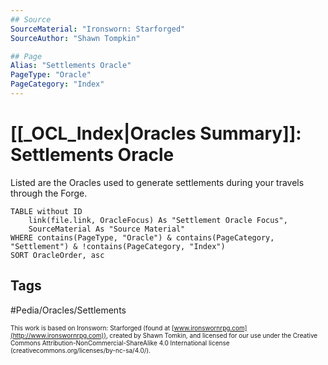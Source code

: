 ```yaml
---
## Source
SourceMaterial: "Ironsworn: Starforged"
SourceAuthor: "Shawn Tompkin"

## Page
Alias: "Settlements Oracle"
PageType: "Oracle"
PageCategory: "Index"
---
```

# [[_OCL_Index|Oracles Summary]]: Settlements Oracle
Listed are the Oracles used to generate settlements during your travels through the Forge.

```dataview
TABLE without ID
	link(file.link, OracleFocus) As "Settlement Oracle Focus",
	SourceMaterial As "Source Material"
WHERE contains(PageType, "Oracle") & contains(PageCategory, "Settlement") & !contains(PageCategory, "Index")
SORT OracleOrder, asc
```


## Tags
#Pedia/Oracles/Settlements

<font size=-2>This work is based on Ironsworn: Starforged (found at [www.ironswornrpg.com](http://www.ironswornrpg.com)), created by Shawn Tomkin, and licensed for our use under the Creative Commons Attribution-NonCommercial-ShareAlike 4.0 International license  (creativecommons.org/licenses/by-nc-sa/4.0/).</font>
